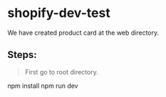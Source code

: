 # shopify-dev-test
We have created product card at the web directory.

## Steps:
> First go to root directory.

npm install
npm run dev